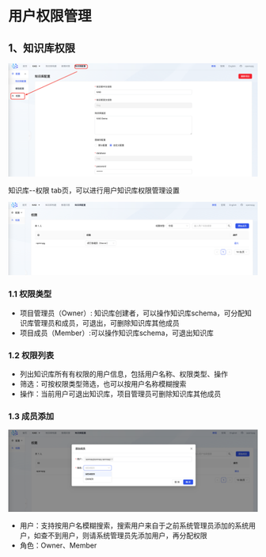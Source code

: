 # 用户权限管理

## 1、知识库权限
![1736318498498-af8ee3b2-448b-4c61-a2c8-ec4937e1d655.png](./img/kFwxIKyEStUVdZrB/1736318498498-af8ee3b2-448b-4c61-a2c8-ec4937e1d655-780242.png)



知识库--权限 tab页，可以进行用户知识库权限管理设置

![1736318512415-aedbebf1-62eb-4eb0-a549-7564de84a12f.png](./img/kFwxIKyEStUVdZrB/1736318512415-aedbebf1-62eb-4eb0-a549-7564de84a12f-937174.png)

### 1.1 权限类型
+ 项目管理员（Owner）: 知识库创建者，可以操作知识库schema，可分配知识库管理员和成员，可退出，可删除知识库其他成员
+ 项目成员（Member）:可以操作知识库schema，可退出知识库

### 1.2 权限列表
+ 列出知识库所有有权限的用户信息，包括用户名称、权限类型、操作
+ 筛选：可按权限类型筛选，也可以按用户名称模糊搜索
+ 操作：当前用户可退出知识库，项目管理员可删除知识库其他成员

### 1.3 成员添加
![1736318532610-cb53ad34-f739-426d-abd6-4c389d8ec912.png](./img/kFwxIKyEStUVdZrB/1736318532610-cb53ad34-f739-426d-abd6-4c389d8ec912-273173.png)

+ 用户：支持按用户名模糊搜索，搜索用户来自于之前系统管理员添加的系统用户，如查不到用户，则请系统管理员先添加用户，再分配权限
+ 角色：Owner、Member



